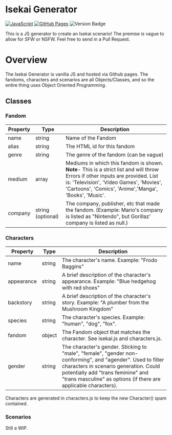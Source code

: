 # Isekai Generator
[![JavaScript](https://img.shields.io/badge/JavaScript-F7DF1E?logo=javascript&logoColor=000)](#)
[![GitHub Pages](https://img.shields.io/badge/GitHub%20Pages-121013?logo=github&logoColor=white)](#)
![Version Badge](https://img.shields.io/badge/v.-1.0.0-blue)

This is a JS generator to create an Isekai scenario! The premise is vague to allow for SFW or NSFW. Feel free to send in a Pull Request. 

# Overview
The Isekai Generator is vanilla JS and hosted via Github pages. The fandoms, characters and scenarios are all Objects/Classes, and so the entire thing uses Object Oriented Programming. 

## Classes
### Fandom
| Property | Type              | Description                                                                                                                                                                                                                         |
|----------|-------------------|-------------------------------------------------------------------------------------------------------------------------------------------------------------------------------------------------------------------------------------|
| name     | string            | Name of the Fandom                                                                                                                                                                                                                  |
| alias    | string            | The HTML id for this fandom                                                                                                                                                                                                         |
| genre    | string            | The genre of the fandom (can be vague)                                                                                                                                                                                              |
| medium   | array             | Mediums in which this fandom is shown. **Note**- This is a strict list and will throw Errors if other inputs are provided. List is: 'Television', 'Video Games', 'Movies', 'Cartoons', 'Comics', 'Anime','Manga', 'Books', 'Music'. |
| company  | string (optional) | The company, publisher, etc that made the fandom. (Example: Mario's company is listed as "Nintendo", but Gorillaz' company is listed as null.)                                                                                      |

### Characters
| Property   | Type   | Description                                                                                                                                                                                                                                                   |
|------------|--------|---------------------------------------------------------------------------------------------------------------------------------------------------------------------------------------------------------------------------------------------------------------|
| name       | string | The character's name. Example: "Frodo Baggins"                                                                                                                                                                                                                |
| appearance | string | A brief description of the character's appearance. Example: "Blue hedgehog with red shoes"                                                                                                                                                                    |
| backstory  | string | A brief description of the character's story. Example: "A plumber from the Mushroom Kingdom"                                                                                                                                                                  |
| species    | string | The character's species. Example: "human", "dog", "fox".                                                                                                                                                                                                      |
| fandom     | object | The Fandom object that matches the character. See isekai.js and characters.js.                                                                                                                                                                                |
| gender     | string | The character's gender. Sticking to "male", "female", "gender non-conforming", and "agender". Used to filter characters in scenario generation. Could potentially add "trans feminine" and "trans masculine" as options (if there are applicable characters). |

Characters are generated in characters.js to keep the new Character() spam contained.

### Scenarios
Still a WIP.